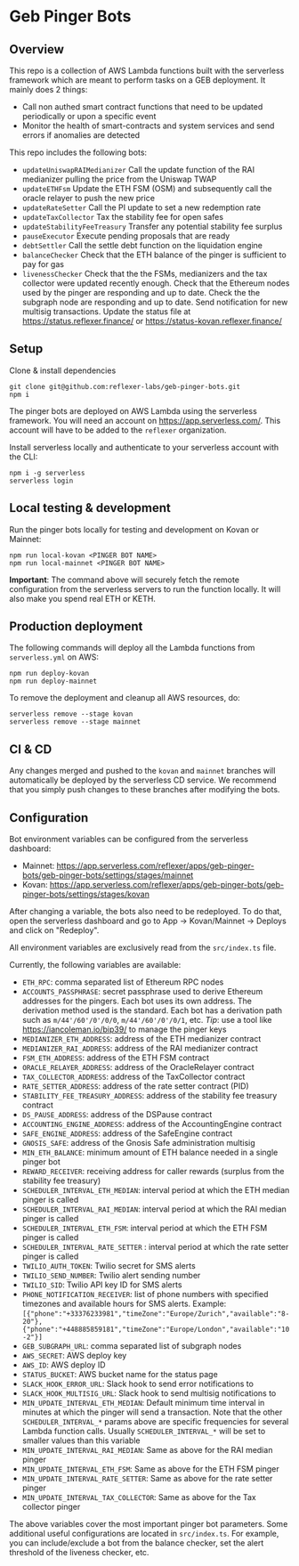# Geb Pinger Bots

## Overview

This repo is a collection of AWS Lambda functions built with the serverless framework which are meant to perform tasks on a GEB deployment. It mainly does 2 things:

- Call non authed smart contract functions that need to be updated periodically or upon a specific event
- Monitor the health of smart-contracts and system services and send errors if anomalies are detected

This repo includes the following bots:

- `updateUniswapRAIMedianizer` Call the update function of the RAI medianizer pulling the price from the Uniswap TWAP
- `updateETHFsm` Update the ETH FSM (OSM) and subsequently call the oracle relayer to push the new price
- `updateRateSetter` Call the PI update to set a new redemption rate
- `updateTaxCollector` Tax the stability fee for open safes
- `updateStabilityFeeTreasury` Transfer any potential stability fee surplus
- `pauseExecutor` Execute pending proposals that are ready
- `debtSettler` Call the settle debt function on the liquidation engine
- `balanceChecker` Check that the ETH balance of the pinger is sufficient to pay for gas
- `livenessChecker` Check that the the FSMs, medianizers and the tax collector were updated recently enough. Check that the Ethereum nodes used by the pinger are responding and up to date. Check the the subgraph node are responding and up to date. Send notification for new multisig transactions. Update the status file at https://status.reflexer.finance/ or https://status-kovan.reflexer.finance/

## Setup

Clone & install dependencies

```
git clone git@github.com:reflexer-labs/geb-pinger-bots.git
npm i
```

The pinger bots are deployed on AWS Lambda using the serverless framework. You will need an account on https://app.serverless.com/. This account will have to be added to the `reflexer` organization.

Install serverless locally and authenticate to your serverless account with the CLI:

```
npm i -g serverless
serverless login
```

## Local testing & development

Run the pinger bots locally for testing and development on Kovan or Mainnet:

```
npm run local-kovan <PINGER BOT NAME>
npm run local-mainnet <PINGER BOT NAME>
```

**Important**: The command above will securely fetch the remote configuration from the serverless servers to run the function locally. It will also make you spend real ETH or KETH.

## Production deployment

The following commands will deploy all the Lambda functions from `serverless.yml` on AWS:

```
npm run deploy-kovan
npm run deploy-mainnet
```

To remove the deployment and cleanup all AWS resources, do:

```
serverless remove --stage kovan
serverless remove --stage mainnet
```

## CI & CD

Any changes merged and pushed to the `kovan` and `mainnet` branches will automatically be deployed by the serverless CD service. We recommend that you simply push changes to these branches after modifying the bots.

## Configuration

Bot environment variables can be configured from the serverless dashboard:

- Mainnet: https://app.serverless.com/reflexer/apps/geb-pinger-bots/geb-pinger-bots/settings/stages/mainnet
- Kovan: https://app.serverless.com/reflexer/apps/geb-pinger-bots/geb-pinger-bots/settings/stages/kovan

After changing a variable, the bots also need to be redeployed. To do that, open the serverless dashboard and go to App -> Kovan/Mainnet -> Deploys and click on "Redeploy".

All environment variables are exclusively read from the `src/index.ts` file.

Currently, the following variables are available:

- `ETH_RPC`: comma separated list of Ethereum RPC nodes
- `ACCOUNTS_PASSPHRASE`: secret passphrase used to derive Ethereum addresses for the pingers. Each bot uses its own address. The derivation method used is the standard. Each bot has a derivation path such as `m/44'/60'/0'/0/0`, `m/44'/60'/0'/0/1`, etc. _Tip_: use a tool like https://iancoleman.io/bip39/ to manage the pinger keys
- `MEDIANIZER_ETH_ADDRESS`: address of the ETH medianizer contract
- `MEDIANIZER_RAI_ADDRESS`: address of the RAI medianizer contract
- `FSM_ETH_ADDRESS`: address of the ETH FSM contract
- `ORACLE_RELAYER_ADDRESS`: address of the OracleRelayer contract
- `TAX_COLLECTOR_ADDRESS`: address of the TaxCollector contract
- `RATE_SETTER_ADDRESS`: address of the rate setter contract (PID)
- `STABILITY_FEE_TREASURY_ADDRESS`: address of the stability fee treasury contract
- `DS_PAUSE_ADDRESS`: address of the DSPause contract
- `ACCOUNTING_ENGINE_ADDRESS`: address of the AccountingEngine contract
- `SAFE_ENGINE_ADDRESS`: address of the SafeEngine contract
- `GNOSIS_SAFE`: address of the Gnosis Safe administration multisig
- `MIN_ETH_BALANCE`: minimum amount of ETH balance needed in a single pinger bot
- `REWARD_RECEIVER`: receiving address for caller rewards (surplus from the stability fee treasury)
- `SCHEDULER_INTERVAL_ETH_MEDIAN`: interval period at which the ETH median pinger is called
- `SCHEDULER_INTERVAL_RAI_MEDIAN`: interval period at which the RAI median pinger is called
- `SCHEDULER_INTERVAL_ETH_FSM`: interval period at which the ETH FSM pinger is called
- `SCHEDULER_INTERVAL_RATE_SETTER` : interval period at which the rate setter pinger is called
- `TWILIO_AUTH_TOKEN`: Twilio secret for SMS alerts
- `TWILIO_SEND_NUMBER`: Twilio alert sending number
- `TWILIO_SID`: Twilio API key ID for SMS alerts
- `PHONE_NOTIFICATION_RECEIVER`: list of phone numbers with specified timezones and available hours for SMS alerts. Example: `[{"phone":"+33376233981","timeZone":"Europe/Zurich","available":"8-20"},{"phone":"+448885859181","timeZone":"Europe/London","available":"10-2"}]`
- `GEB_SUBGRAPH_URL`: comma separated list of subgraph nodes
- `AWS_SECRET`: AWS deploy key
- `AWS_ID`: AWS deploy ID
- `STATUS_BUCKET`: AWS bucket name for the status page
- `SLACK_HOOK_ERROR_URL`: Slack hook to send error notifications to
- `SLACK_HOOK_MULTISIG_URL`: Slack hook to send multisig notifications to
- `MIN_UPDATE_INTERVAL_ETH_MEDIAN`: Default minimum time interval in minutes at which the pinger will send a transaction. Note that the other `SCHEDULER_INTERVAL_*` params above are specific frequencies for several Lambda function calls. Usually `SCHEDULER_INTERVAL_*` will be set to smaller values than this variable
- `MIN_UPDATE_INTERVAL_RAI_MEDIAN`: Same as above for the RAI median pinger
- `MIN_UPDATE_INTERVAL_ETH_FSM`: Same as above for the ETH FSM pinger
- `MIN_UPDATE_INTERVAL_RATE_SETTER`: Same as above for the rate setter pinger
- `MIN_UPDATE_INTERVAL_TAX_COLLECTOR`: Same as above for the Tax collector pinger

The above variables cover the most important pinger bot parameters. Some additional useful configurations are located in `src/index.ts`. For example, you can include/exclude a bot from the balance checker, set the alert threshold of the liveness checker, etc.
